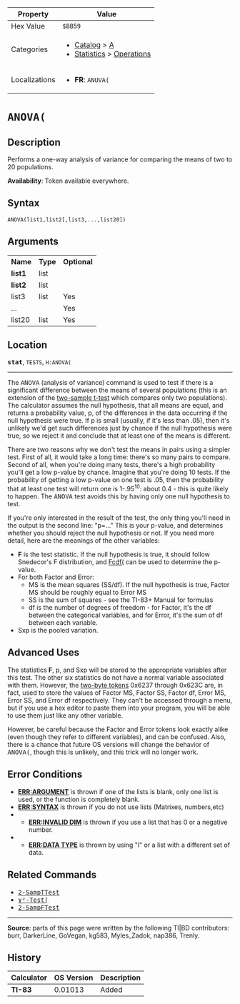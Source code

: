 | Property      | Value |
|---------------|-------|
| Hex Value     | `$BB59`|
| Categories    | <ul><li>[Catalog](<../categories/Catalog.md>) > [A](<../categories/Catalog.md#A>)</li><li>[Statistics](<../categories/Statistics.md>) > [Operations](<../categories/Statistics.md#Operations>)</li></ul> |
| Localizations | <ul><li><b>FR</b>: `ANUVA(`</li></ul> |

# `ANOVA(`

## Description
Performs a one-way analysis of variance for comparing the means of two to 20 populations.


<b>Availability</b>: Token available everywhere.

## Syntax
`ANOVA(list1,list2[,list3,...,list20])`

## Arguments
<table>
<tr><th>Name</th><th>Type</th><th>Optional</th></tr>

<tr><td><b>list1</b></td><td>list</td><td></td></tr>

<tr><td><b>list2</b></td><td>list</td><td></td></tr>

<tr><td>list3</td><td>list</td><td>Yes</td></tr>

<tr><td>...</td><td></td><td>Yes</td></tr>

<tr><td>list20</td><td>list</td><td>Yes</td></tr>

</table>

## Location
<tt><kbd><b>stat</b></kbd></tt>, `TESTS`, `H:ANOVA(`
<hr>

The <tt>ANOVA</tt> (analysis of variance) command is used to test if there is a significant difference between the means of several populations (this is an extension of the [two-sample t-test](2-sampttest) which compares only two populations). The calculator assumes the null hypothesis, that all means are equal, and returns a probability value, p, of the differences in the data occurring if the null hypothesis were true. If p is small (usually, if it's less than .05), then it's unlikely we'd get such differences just by chance if the null hypothesis were true, so we reject it and conclude that at least one of the means is different.

There are two reasons why we don't test the means in pairs using a simpler test. First of all, it would take a long time: there's so many pairs to compare. Second of all, when you're doing many tests, there's a high probability you'll get a low p-value by chance. Imagine that you're doing 10 tests. If the probability of getting a low p-value on one test is .05, then the probability that at least one test will return one is 1-.95<sup>10</sup>: about 0.4 - this is quite likely to happen. The <tt>ANOVA</tt> test avoids this by having only one null hypothesis to test.

If you're only interested in the result of the test, the only thing you'll need in the output is the second line: "p=…" This is your p-value, and determines whether you should reject the null hypothesis or not. If you need more detail, here are the meanings of the other variables:

*   **F** is the test statistic. If the null hypothesis is true, it should follow Snedecor's F distribution, and [Fcdf(](Fcdf\(.md) can be used to determine the p-value.
*   For both Factor and Error:
    *   MS is the mean squares (SS/df). If the null hypothesis is true, Factor MS should be roughly equal to Error MS
    *   SS is the sum of squares - see the TI-83+ Manual for formulas
    *   df is the number of degrees of freedom - for Factor, it's the df between the categorical variables, and for Error, it's the sum of df between each variable.
*   Sxp is the pooled variation.

## Advanced Uses

The statistics **F**, p, and Sxp will be stored to the appropriate variables after this test. The other six statistics do not have a normal variable associated with them. However, the [two-byte tokens](statistics-tokens) 0x6237 through 0x623C are, in fact, used to store the values of Factor MS, Factor SS, Factor df, Error MS, Error SS, and Error df respectively. They can't be accessed through a menu, but if you use a hex editor to paste them into your program, you will be able to use them just like any other variable.

However, be careful because the Factor and Error tokens look exactly alike (even though they refer to different variables), and can be confused. Also, there is a chance that future OS versions will change the behavior of <tt>ANOVA(</tt>, though this is unlikely, and this trick will no longer work.

## Error Conditions

*   **[ERR:ARGUMENT](errors#argument)** is thrown if one of the lists is blank, only one list is used, or the function is completely blank.
*   **[ERR:SYNTAX](errors#syntax)** is thrown if you do not use lists (Matrixes, numbers,etc)
*   * **[ERR:INVALID DIM](errors#invalid%20dim)** is thrown if you use a list that has 0 or a negative number.
*   * **[ERR:DATA TYPE](errors#data%20type)** is thrown by using "l" or a list with a different set of data.

## Related Commands

*   <tt><a href="2-SampTTest.md">2-SampTTest</a></tt>
*   <tt><a href="χ²-Test(.md">χ²-Test(</a></tt>
*   <tt><a href="2-SampFTest.md">2-SampFTest</a></tt>

* * *

**Source**: parts of this page were written by the following TI|BD contributors: burr, DarkerLine, GoVegan, kg583, Myles_Zadok, nap386, Trenly.

## History
| Calculator | OS Version | Description |
|------------|------------|-------------|
| <b>TI-83</b> | 0.01013 | Added |


